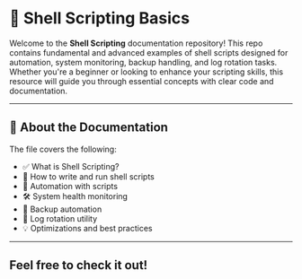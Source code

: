 # 🐚 Shell Scripting Basics

Welcome to the **Shell Scripting** documentation repository! This repo contains fundamental and advanced examples of shell scripts designed for automation, system monitoring, backup handling, and log rotation tasks. Whether you're a beginner or looking to enhance your scripting skills, this resource will guide you through essential concepts with clear code and documentation.

---

## 📄 About the Documentation

The file covers the following:

- ✅ What is Shell Scripting?
- 🧰 How to write and run shell scripts
- 🔄 Automation with scripts
- 🛠️ System health monitoring
- 💾 Backup automation
- 🔁 Log rotation utility
- 💡 Optimizations and best practices

---

## Feel free to check it out!

